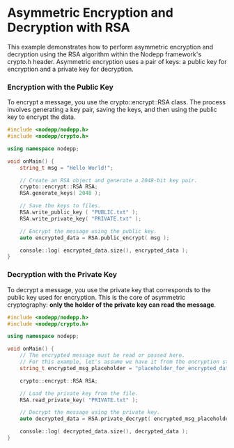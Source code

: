 # Asymmetric Encryption and Decryption with RSA

This example demonstrates how to perform asymmetric encryption and decryption using the RSA algorithm within the Nodepp framework's crypto.h header. Asymmetric encryption uses a pair of keys: a public key for encryption and a private key for decryption.

### Encryption with the Public Key

To encrypt a message, you use the crypto::encrypt::RSA class. The process involves generating a key pair, saving the keys, and then using the public key to encrypt the data.

```cpp
#include <nodepp/nodepp.h>
#include <nodepp/crypto.h>

using namespace nodepp;

void onMain() {
    string_t msg = "Hello World!";

    // Create an RSA object and generate a 2048-bit key pair.
    crypto::encrypt::RSA RSA;
    RSA.generate_keys( 2048 );

    // Save the keys to files.
    RSA.write_public_key ( "PUBLIC.txt" );
    RSA.write_private_key( "PRIVATE.txt" );

    // Encrypt the message using the public key.
    auto encrypted_data = RSA.public_encrypt( msg );

    console::log( encrypted_data.size(), encrypted_data );
}
```

### Decryption with the Private Key

To decrypt a message, you use the private key that corresponds to the public key used for encryption. This is the core of asymmetric cryptography: **only the holder of the private key can read the message**.

```cpp
#include <nodepp/nodepp.h>
#include <nodepp/crypto.h>

using namespace nodepp;

void onMain() {
    // The encrypted message must be read or passed here.
    // For this example, let's assume we have it from the encryption step.
    string_t encrypted_msg_placeholder = "placeholder_for_encrypted_data";

    crypto::encrypt::RSA RSA;

    // Load the private key from the file.
    RSA.read_private_key( "PRIVATE.txt" );

    // Decrypt the message using the private key.
    auto decrypted_data = RSA.private_decrypt( encrypted_msg_placeholder );

    console::log( decrypted_data.size(), decrypted_data );
}
```
